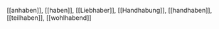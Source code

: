 [[anhaben]], [[haben]], [[Liebhaber]], [[Handhabung]], [[handhaben]], [[teilhaben]], [[wohlhabend]]
